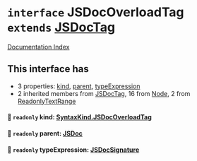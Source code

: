# `interface` JSDocOverloadTag `extends` [JSDocTag](../interface.JSDocTag/README.md)

[Documentation Index](../README.md)

## This interface has

- 3 properties:
[kind](#-readonly-kind-syntaxkindjsdocoverloadtag),
[parent](#-readonly-parent-jsdoc),
[typeExpression](#-readonly-typeexpression-jsdocsignature)
- 2 inherited members from [JSDocTag](../interface.JSDocTag/README.md), 16 from [Node](../interface.Node/README.md), 2 from [ReadonlyTextRange](../interface.ReadonlyTextRange/README.md)


#### 📄 `readonly` kind: [SyntaxKind.JSDocOverloadTag](../enum.SyntaxKind/README.md#jsdocoverloadtag--340)



#### 📄 `readonly` parent: [JSDoc](../interface.JSDoc/README.md)



#### 📄 `readonly` typeExpression: [JSDocSignature](../interface.JSDocSignature/README.md)



